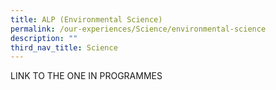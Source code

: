 ```yaml
---
title: ALP (Environmental Science)
permalink: /our-experiences/Science/environmental-science
description: ""
third_nav_title: Science
---
```


LINK TO THE ONE IN PROGRAMMES